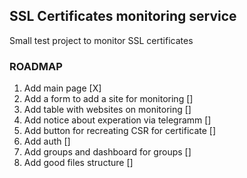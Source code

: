 ## SSL Certificates monitoring service

Small test project to monitor SSL certificates

### ROADMAP

1. Add main page [X]
2. Add a form to add a site for monitoring  []
3. Add table with websites on monitoring []
4. Add notice about experation via telegramm []
5. Add button for recreating CSR for certificate []
6. Add auth []
7. Add groups and dashboard for groups []
8. Add good files structure []